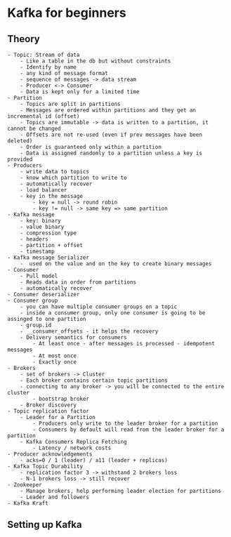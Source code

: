 # Kafka for beginners

## Theory
    - Topic: Stream of data
        - Like a table in the db but without constraints
        - Identify by name
        - any kind of message format
        - sequence of messages -> data stream
        - Producer <-> Consumer
        - Data is kept only for a limited time
    - Partition
        - Topics are split in partitions
        - Messages are ordered within partitions and they get an incremental id (offset)
        - Topics are immutable -> data is written to a partition, it cannot be changed
        - Offsets are not re-used (even if prev messages have been deleted)
        - Order is guaranteed only within a partition
        - Data is assigned randomly to a partition unless a key is provided
    - Producers
        - write data to topics
        - know which partition to write to
        - automatically recover
        - load balancer
        - key in the message
            - key = null -> round robin
            - key != null -> same key => same partition
    - Kafka message
        - key: binary
        - value binary
        - compression type
        - headers
        - partition + offset
        - timestamp
    - Kafka message Serializer
        -  used on the value and on the key to create binary messages
    - Consumer
        - Pull model
        - Reads data in order from partitions
        - automatically recover
    - Consumer deserializer
    - Consumer group
        - you can have multiple consumer groups on a topic
        - inside a consumer group, only one consumer is going to be assinged to one partition
        - group.id
        - __consumer_offsets - it helps the recovery
        - Delivery semantics for consumers
            - At least once - after messages is processed - idempotent messages
            - At most once
            - Exactly once
    - Brokers
        - set of brokers -> Cluster
        - Each broker contains certain topic partitions
        - connecting to any broker -> you will be connected to the entire cluster
            - bootstrap broker
        - Broker discovery
    - Topic replication factor
        - Leader for a Partition
            - Producers only write to the leader broker for a partition
            - Consumers by default will read from the leader broker for a partition
        - Kafka Consumers Replica Fetching
            - Latency / network costs
    - Producer acknowledgements
        - acks=0 / 1 (leader) / a11 (leader + replicas)
    - Kafka Topic Durability
        - replication factor 3 -> withstand 2 brokers loss
        - N-1 brokers loss -> still recover
    - Zookeeper
        - Manage brokers, help performing leader election for partitions
        - Leader and followers
    - Kafka Kraft

## Setting up Kafka

